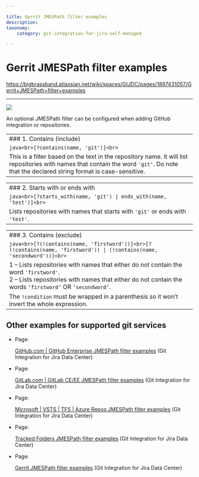 ```yaml
---

title: Gerrit JMESPath filter examples
description:
taxonomy:
    category: git-integration-for-jira-self-managed

---
```


# Gerrit JMESPath filter examples

<https://bigbrassband.atlassian.net/wiki/spaces/GIJDC/pages/1897431057/Gerrit+JMESPath+filter+examples>

* * *

![](https://bigbrassband.atlassian.net/wiki/download/thumbnails/1897431057/gerrit-banner-logo.png?version=1&modificationDate=1628757509971&cacheVersion=1&api=v2&width=226&height=93)

An optional JMESPath filter can be configured when adding GitHub integration or repositories.

|     |
| --- |
| ### 1\. Contains (include) |
| ```java<br>[?contains(name, 'git')]<br>``` |
| This is a filter based on the text in the repository name. It will list repositories with names that contain the word `'git'`. Do note that the declared string format is case-sensitive. |

|     |
| --- |
| ### 2\. Starts with or ends with |
| ```java<br>[?starts_with(name, 'git') \| ends_with(name, 'test')]<br>``` |
| Lists repositories with names that starts with `'git'` or ends with `'test'`. |

|     |
| --- |
| ### 3\. Contains (exclude) |
| ```java<br>[?(!contains(name, 'firstword'))]<br>[?(!contains(name, 'firstword')) \| (!contains(name, 'secondword'))]<br>``` |
| 1 – Lists repositories with names that either do not contain the word `'firstword'`.  <br>2 – Lists repositories with names that either do not contain the words `‘firstword’` OR `‘secondword’`. |
| The `!condition` must be wrapped in a parenthesis so it won’t invert the whole expression. |

## Other examples for supported git services

*   Page:
    
    [GitHub.com | GitHub Enterprise JMESPath filter examples](/wiki/spaces/GIJDC/pages/1353482464/GitHub.com+%7C+GitHub+Enterprise+JMESPath+filter+examples) (Git Integration for Jira Data Center)
    
*   Page:
    
    [GitLab.com | GitLab CE/EE JMESPath filter examples](/wiki/spaces/GIJDC/pages/1352663492) (Git Integration for Jira Data Center)
    
*   Page:
    
    [Microsoft | VSTS | TFS | Azure Repos JMESPath filter examples](/wiki/spaces/GIJDC/pages/1352663519/Microsoft+%7C+VSTS+%7C+TFS+%7C+Azure+Repos+JMESPath+filter+examples) (Git Integration for Jira Data Center)
    
*   Page:
    
    [Tracked Folders JMESPath filter examples](/wiki/spaces/GIJDC/pages/1349452162/Tracked+Folders+JMESPath+filter+examples) (Git Integration for Jira Data Center)
    
*   Page:
    
    [Gerrit JMESPath filter examples](/wiki/spaces/GIJDC/pages/1897431057/Gerrit+JMESPath+filter+examples) (Git Integration for Jira Data Center)